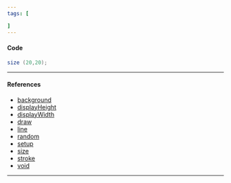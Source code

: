 ```yaml
---
tags: [

]  
---
```


#### Code

``` java
size (20,20);

```

---

#### References

- [background](https://processing.org/reference/background_.html)
- [displayHeight](https://processing.org/reference/displayHeight.html)
- [displayWidth](https://processing.org/reference/displayWidth.html)
- [draw](https://processing.org/reference/draw_.html)
- [line](https://processing.org/reference/line_.html)
- [random](https://processing.org/reference/random_.html)
- [setup](https://processing.org/reference/setup_.html)
- [size](https://processing.org/reference/size_.html)
- [stroke](https://processing.org/reference/stroke_.html)
- [void](https://processing.org/reference/void.html)
---
